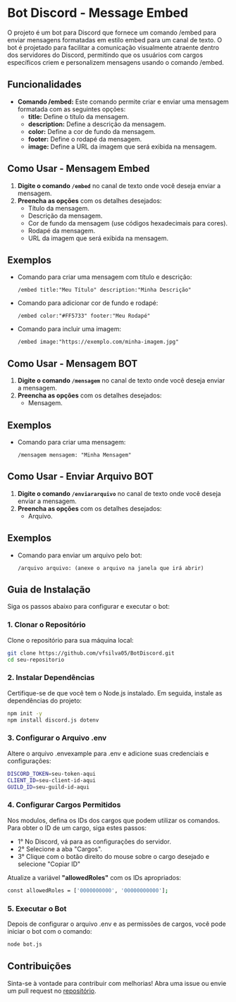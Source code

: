 
# Bot Discord - Message Embed

O projeto é um bot para Discord que fornece um comando /embed para enviar mensagens formatadas em estilo embed para um canal de texto. O bot é projetado para facilitar a comunicação visualmente atraente dentro dos servidores do Discord, permitindo que os usuários com cargos específicos criem e personalizem mensagens usando o comando /embed.



## Funcionalidades

- **Comando /embed:** Este comando permite criar e enviar uma mensagem formatada com as seguintes opções:
    - **title:** Define o título da mensagem.
    - **description:** Define a descrição da mensagem.
    - **color:** Define a cor de fundo da mensagem.
    - **footer:** Define o rodapé da mensagem.
    - **image:** Define a URL da imagem que será exibida na mensagem.

## Como Usar - Mensagem Embed

1. **Digite o comando `/embed`** no canal de texto onde você deseja enviar a mensagem.
2. **Preencha as opções** com os detalhes desejados:
    - Título da mensagem.
    - Descrição da mensagem.
    - Cor de fundo da mensagem (use códigos hexadecimais para cores).
    - Rodapé da mensagem.
    - URL da imagem que será exibida na mensagem.

## Exemplos

- Comando para criar uma mensagem com título e descrição:

    ```
    /embed title:"Meu Título" description:"Minha Descrição"
    ```

- Comando para adicionar cor de fundo e rodapé:

    ```
    /embed color:"#FF5733" footer:"Meu Rodapé"
    ```

- Comando para incluir uma imagem:

    ```
    /embed image:"https://exemplo.com/minha-imagem.jpg"
    ```


## Como Usar - Mensagem BOT

1. **Digite o comando `/mensagem`** no canal de texto onde você deseja enviar a mensagem.
2. **Preencha as opções** com os detalhes desejados:
    - Mensagem.

## Exemplos

- Comando para criar uma mensagem:

    ```
    /mensagem mensagem: "Minha Mensagem"
    ```

## Como Usar - Enviar Arquivo BOT

1. **Digite o comando `/enviararquivo`** no canal de texto onde você deseja enviar a mensagem.
2. **Preencha as opções** com os detalhes desejados:
    - Arquivo.

## Exemplos

- Comando para enviar um arquivo pelo bot:

    ```
    /arquivo arquivo: (anexe o arquivo na janela que irá abrir)
    ```



## Guia de Instalação

Siga os passos abaixo para configurar e executar o bot:

### 1. Clonar o Repositório

Clone o repositório para sua máquina local:

```bash
git clone https://github.com/vfsilva05/BotDiscord.git
cd seu-repositorio
```

### 2. Instalar Dependências

Certifique-se de que você tem o Node.js instalado. Em seguida, instale as dependências do projeto:

```bash
npm init -y
npm install discord.js dotenv
```

### 3. Configurar o Arquivo .env

Altere o arquivo .envexample para .env e adicione suas credenciais e configurações:

```bash
DISCORD_TOKEN=seu-token-aqui
CLIENT_ID=seu-client-id-aqui
GUILD_ID=seu-guild-id-aqui
```

### 4. Configurar Cargos Permitidos

Nos modulos, defina os IDs dos cargos que podem utilizar os comandos. Para obter o ID de um cargo, siga estes passos:

- 1°  No Discord, vá para as configurações do servidor.
- 2°  Selecione a aba "Cargos".
- 3° Clique com o botão direito do mouse sobre o cargo desejado e selecione "Copiar ID"

Atualize a variável **"allowedRoles"** com os IDs apropriados:

```bash
const allowedRoles = ['0000000000', '00000000000'];
```

### 5. Executar o Bot

Depois de configurar o arquivo .env e as permissões de cargos, você pode iniciar o bot com o comando:

```bash
node bot.js
```

## Contribuições

Sinta-se à vontade para contribuir com melhorias! Abra uma issue ou envie um pull request no [repositório](https://github.com/vfsilva05/BotDiscord.git).


